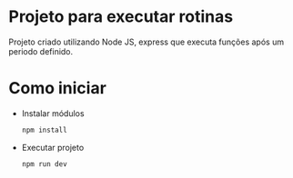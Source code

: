 # Projeto para executar rotinas

Projeto criado utilizando Node JS, express que executa funções após um periodo definido.


# Como iniciar
- Instalar módulos

    ```bash
    npm install
    ```

- Executar projeto

    ```bash
    npm run dev
    ```
